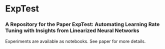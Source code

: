 # ExpTest
### A Repository for the Paper ExpTest: Automating Learning Rate Tuning with Insights from Linearized Neural Networks
Experiments are available as notebooks. See paper for more details.
